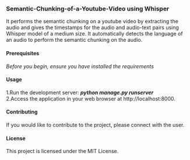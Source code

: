 ### Semantic-Chunking-of-a-Youtube-Video using Whisper
It performs the semantic chunking on a youtube video by extracting the audio and gives the timestamps for the audio and audio-text pairs using Whisper model of a medium size. It automatically detects the language of an audio to perform the semantic chunking on the audio.
#### Prerequisites   
*Before you begin, ensure you have installed the requirements*    
#### Usage  
1.Run the development server:   ***python manage.py runserver***       
2.Access the application in your web browser at http://localhost:8000. 
#### Contributing  
If you would like to contribute to the project, please connect with the user. 

#### License  
This project is licensed under the MIT License.  
